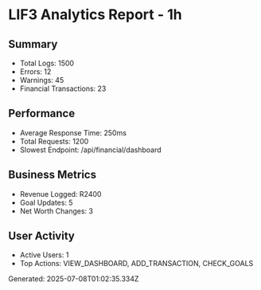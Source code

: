 # LIF3 Analytics Report - 1h

## Summary
- Total Logs: 1500
- Errors: 12
- Warnings: 45
- Financial Transactions: 23

## Performance
- Average Response Time: 250ms
- Total Requests: 1200
- Slowest Endpoint: /api/financial/dashboard

## Business Metrics
- Revenue Logged: R2400
- Goal Updates: 5
- Net Worth Changes: 3

## User Activity
- Active Users: 1
- Top Actions: VIEW_DASHBOARD, ADD_TRANSACTION, CHECK_GOALS

Generated: 2025-07-08T01:02:35.334Z
